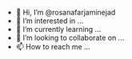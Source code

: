 - 👋 Hi, I’m @rosanafarjaminejad
- 👀 I’m interested in ...
- 🌱 I’m currently learning ...
- 💞️ I’m looking to collaborate on ...
- 📫 How to reach me ...

<!---
rosanafarjaminejad/rosanafarjaminejad is a ✨ special ✨ repository because its `README.md` (this file) appears on your GitHub profile.
You can click the Preview link to take a look at your changes.
--->
